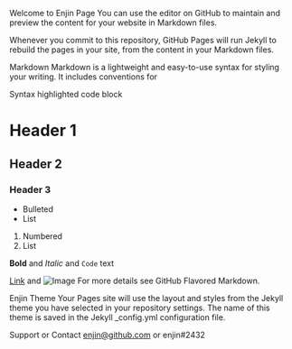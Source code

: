 Welcome to Enjin Page
You can use the editor on GitHub to maintain and preview the content for your website in Markdown files.

Whenever you commit to this repository, GitHub Pages will run Jekyll to rebuild the pages in your site, from the content in your Markdown files.

Markdown
Markdown is a lightweight and easy-to-use syntax for styling your writing. It includes conventions for

Syntax highlighted code block

# Header 1
## Header 2
### Header 3

- Bulleted
- List

1. Numbered
2. List

**Bold** and _Italic_ and `Code` text

[Link](url) and ![Image](src)
For more details see GitHub Flavored Markdown.

Enjin Theme
Your Pages site will use the layout and styles from the Jekyll theme you have selected in your repository settings. The name of this theme is saved in the Jekyll _config.yml configuration file.

Support or Contact
enjin@github.com or enjin#2432
